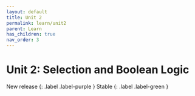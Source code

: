```yaml
---
layout: default
title: Unit 2
permalink: learn/unit2
parent: Learn
has_children: true
nav_order: 3
---
```


# Unit 2: Selection and Boolean Logic

<!-- prettier-ignore-start -->

New release
{: .label .label-purple }
Stable
{: .label .label-green }

<!-- prettier-ignore-end -->
